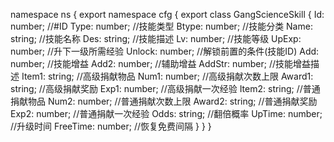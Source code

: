 namespace ns {
	export namespace cfg {
		export class GangScienceSkill {
			Id: number;		//#ID
			Type: number;		//技能类型
			Btype: number;		//技能分类
			Name: string;		//技能名称
			Des: string;		//技能描述
			Lv: number;		//技能等级
			UpExp: number;		//升下一级所需经验
			Unlock: number;		//解锁前置的条件(技能ID)
			Add: number;		//技能增益
			Add2: number;		//辅助增益
			AddStr: number;		//技能增益描述
			Item1: string;		//高级捐献物品
			Num1: number;		//高级捐献次数上限
			Award1: string;		//高级捐献奖励
			Exp1: number;		//高级捐献一次经验
			Item2: string;		//普通捐献物品
			Num2: number;		//普通捐献次数上限
			Award2: string;		//普通捐献奖励
			Exp2: number;		//普通捐献一次经验
			Odds: string;		//翻倍概率
			UpTime: number;		//升级时间
			FreeTime: number;		//恢复免费间隔
		}
	}
}